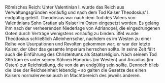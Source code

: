 Römisches Reich: Unter Valentinian I. wurde das Reich aus Verwaltungsgründen vorläufig und nach dem Tod Kaiser Theodosius’ I. endgültig geteilt. Theodosius war nach dem Tod des Valens von Valentinians Sohn Gratian als Kaiser im Osten eingesetzt worden. Es gelang ihm nach der verheerenden Niederlage von Adrianopel, die eingedrungenen Goten durch Verträge wenigstens vorläufig zu binden. 394 wurde Theodosius schließlich Alleinherrscher, nachdem es im Westen zu einer Reihe von Usurpationen und Revolten gekommen war; er war der letzte Kaiser, der über das gesamte Imperium herrschen sollte. In seine Zeit fällt auch die Einführung des Christentums als Staatsreligion. Nach seinem Tod 395 kam es unter seinen Söhnen Honorius (im Westen) und Arcadius (im Osten) zur Reichsteilung, die von da an endgültig sein sollte. Dennoch blieb die Idee der Reichseinheit lebendig – so galten die Gesetze des einen Kaisers normalerweise auch im Machtbereich des jeweils anderen.
